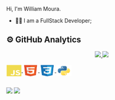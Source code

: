 Hi, I'm William Moura.


- 👨‍💻 I am a FullStack Developer;

## ⚙️ GitHub Analytics
<div align="center">
  <a href="https://github.com/williammmoura">
  <img height="130em" src="https://github-readme-stats.vercel.app/api?username=williammmoura&show_icons=true&theme=merko&include_all_commits=true&count_private=true"/>
  <img height="130em" src="https://github-readme-stats.vercel.app/api/top-langs/?username=williammmoura&layout=compact&langs_count=7&theme=merko"/>
</div>
<div style="display: inline_block"><br>
  <img align="center" alt="Rafa-Js" height="30" width="40" src="https://raw.githubusercontent.com/devicons/devicon/master/icons/javascript/javascript-plain.svg">
  <img align="center" alt="Rafa-HTML" height="30" width="40" src="https://raw.githubusercontent.com/devicons/devicon/master/icons/html5/html5-original.svg">
  <img align="center" alt="Rafa-CSS" height="30" width="40" src="https://raw.githubusercontent.com/devicons/devicon/master/icons/css3/css3-original.svg">
  <img align="center" alt="Rafa-Python" height="30" width="40" src="https://raw.githubusercontent.com/devicons/devicon/master/icons/python/python-original.svg">
</div>
  
  ##
 
<div> 
  <a href = "mailto:williamonte@gmail.com"><img src="https://img.shields.io/badge/-Gmail-%23333?style=for-the-badge&logo=gmail&logoColor=white" target="_blank"></a>
  <a href="https://www.linkedin.com/in/william-monte-de-moura-a93b101a3/" target="_blank"><img src="https://img.shields.io/badge/-LinkedIn-%230077B5?style=for-the-badge&logo=linkedin&logoColor=white" target="_blank"></a> 
 
  <!--![Snake animation](https://github.com/williammmoura/williammmoura/blob/output/github-contribution-grid-snake.svg)-->
 
</div> 
